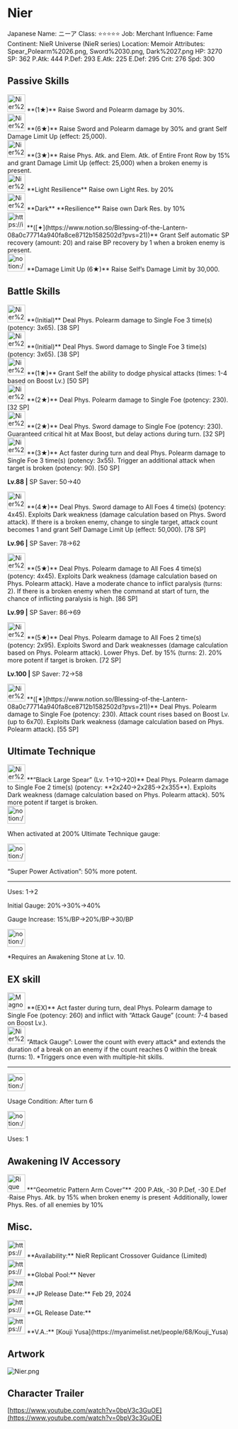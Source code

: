 # Nier

Japanese Name: ニーア
Class: ⭐️⭐️⭐️⭐️⭐️
Job: Merchant
Influence: Fame
Continent: NieR Universe (NieR series)
Location: Memoir
Attributes: Spear_Polearm%2026.png, Sword%2030.png, Dark%2027.png
HP: 3270
SP: 362
P.Atk: 444
P.Def: 293
E.Atk: 225
E.Def: 295
Crit: 276
Spd: 300

## Passive Skills

<aside>
<img src="Nier%2030268eef5c2d44c4a5f24e60c7d27ded/A_Kings_Pride.png" alt="Nier%2030268eef5c2d44c4a5f24e60c7d27ded/A_Kings_Pride.png" width="40px" /> **(1★)** 
Raise Sword and Polearm damage by 30%.

<aside>
<img src="Nier%2030268eef5c2d44c4a5f24e60c7d27ded/A_Kings_Pride.png" alt="Nier%2030268eef5c2d44c4a5f24e60c7d27ded/A_Kings_Pride.png" width="40px" /> **(6★)** 
Raise Sword and Polearm damage by 30% and grant Self Damage Limit Up (effect: 25,000).

</aside>

</aside>

<aside>
<img src="Nier%2030268eef5c2d44c4a5f24e60c7d27ded/Phys_Atk_Boost.png" alt="Nier%2030268eef5c2d44c4a5f24e60c7d27ded/Phys_Atk_Boost.png" width="40px" /> **(3★)** 
Raise Phys. Atk. and Elem. Atk. of Entire Front Row by 15% and grant Damage Limit Up (effect: 25,000) when a broken enemy is present.

</aside>

<aside>
<img src="Nier%2030268eef5c2d44c4a5f24e60c7d27ded/Light_Resilience.png" alt="Nier%2030268eef5c2d44c4a5f24e60c7d27ded/Light_Resilience.png" width="40px" /> **Light Resilience**
Raise own Light Res. by 20%

</aside>

<aside>
<img src="Nier%2030268eef5c2d44c4a5f24e60c7d27ded/Dark_Resilience.png" alt="Nier%2030268eef5c2d44c4a5f24e60c7d27ded/Dark_Resilience.png" width="40px" /> **Dark** **Resilience**
Raise own Dark Res. by 10%

</aside>

<aside>
<img src="https://img.game8.jp/6936448/39b8fea11c6e0fc1f670bfbfb62d93f7.png/show" alt="https://img.game8.jp/6936448/39b8fea11c6e0fc1f670bfbfb62d93f7.png/show" width="40px" /> **([✦](https://www.notion.so/Blessing-of-the-Lantern-08a0c77714a940fa8ce8712b1582502d?pvs=21))**
Grant Self automatic SP recovery (amount: 20) and raise BP recovery by 1 when a broken enemy is present.

</aside>

<aside>
<img src="notion://custom_emoji/2482af5e-3bb7-4af8-a110-df4150e44521/17debbc6-5396-80a6-933a-007af3a7f551" alt="notion://custom_emoji/2482af5e-3bb7-4af8-a110-df4150e44521/17debbc6-5396-80a6-933a-007af3a7f551" width="40px" /> **Damage Limit Up (6★)**
Raise Self’s Damage Limit by 30,000.

</aside>

## Battle Skills

<aside>
<img src="Nier%2030268eef5c2d44c4a5f24e60c7d27ded/Spear_Polearm.png" alt="Nier%2030268eef5c2d44c4a5f24e60c7d27ded/Spear_Polearm.png" width="40px" /> **(Initial)**
Deal Phys. Polearm damage to Single Foe 3 time(s) (potency: 3x65). [38 SP]

</aside>

<aside>
<img src="Nier%2030268eef5c2d44c4a5f24e60c7d27ded/Sword.png" alt="Nier%2030268eef5c2d44c4a5f24e60c7d27ded/Sword.png" width="40px" /> **(Initial)**
Deal Phys. Sword damage to Single Foe 3 time(s) (potency: 3x65). [38 SP]

</aside>

<aside>
<img src="Nier%2030268eef5c2d44c4a5f24e60c7d27ded/Sidesstep.png" alt="Nier%2030268eef5c2d44c4a5f24e60c7d27ded/Sidesstep.png" width="40px" /> **(1★)**
Grant Self the ability to dodge physical attacks (times: 1-4 based on Boost Lv.) [50 SP]

</aside>

<aside>
<img src="Nier%2030268eef5c2d44c4a5f24e60c7d27ded/Spear_Polearm%201.png" alt="Nier%2030268eef5c2d44c4a5f24e60c7d27ded/Spear_Polearm%201.png" width="40px" /> **(2★)**
Deal Phys. Polearm damage to Single Foe (potency: 230). [32 SP]

</aside>

<aside>
<img src="Nier%2030268eef5c2d44c4a5f24e60c7d27ded/Sword%201.png" alt="Nier%2030268eef5c2d44c4a5f24e60c7d27ded/Sword%201.png" width="40px" /> **(2★)**
Deal Phys. Sword damage to Single Foe (potency: 230). Guaranteed critical hit at Max Boost, but delay actions during turn. [32 SP]

</aside>

<aside>
<img src="Nier%2030268eef5c2d44c4a5f24e60c7d27ded/Spear_Polearm%202.png" alt="Nier%2030268eef5c2d44c4a5f24e60c7d27ded/Spear_Polearm%202.png" width="40px" /> **(3★)**
Act faster during turn and deal Phys. Polearm damage to Single Foe 3 time(s) (potency: 3x55). Trigger an additional attack when target is broken (potency: 90). [50 SP]

**Lv.88 |** SP Saver: 50→40

</aside>

<aside>
<img src="Nier%2030268eef5c2d44c4a5f24e60c7d27ded/Sword%202.png" alt="Nier%2030268eef5c2d44c4a5f24e60c7d27ded/Sword%202.png" width="40px" /> **(4★)**
Deal Phys. Sword damage to All Foes 4 time(s) (potency: 4x45). Exploits Dark weakness (damage calculation based on Phys. Sword attack). If there is a broken enemy, change to single target, attack count becomes 1 and grant Self Damage Limit Up (effect: 50,000). [78 SP]

**Lv.96 |** SP Saver: 78→62

</aside>

<aside>
<img src="Nier%2030268eef5c2d44c4a5f24e60c7d27ded/Spear_Polearm%203.png" alt="Nier%2030268eef5c2d44c4a5f24e60c7d27ded/Spear_Polearm%203.png" width="40px" /> **(5★)**
Deal Phys. Polearm damage to All Foes 4 time(s) (potency: 4x45). Exploits Dark weakness (damage calculation based on Phys. Polearm attack). Have a moderate chance to inflict paralysis (turns: 2). If there is a broken enemy when the command at start of turn, the chance of inflicting paralysis is high. [86 SP]

**Lv.99 |** SP Saver: 86→69

</aside>

<aside>
<img src="Nier%2030268eef5c2d44c4a5f24e60c7d27ded/Spear_Polearm%204.png" alt="Nier%2030268eef5c2d44c4a5f24e60c7d27ded/Spear_Polearm%204.png" width="40px" /> **(5★)**
Deal Phys. Polearm damage to All Foes 2 time(s) (potency: 2x95). Exploits Sword and Dark weaknesses (damage calculation based on Phys. Polearm attack). Lower Phys. Def. by 15% (turns: 2). 20% more potent if target is broken. [72 SP]

**Lv.100 |** SP Saver: 72→58

</aside>

<aside>
<img src="Nier%2030268eef5c2d44c4a5f24e60c7d27ded/Spear_Polearm%205.png" alt="Nier%2030268eef5c2d44c4a5f24e60c7d27ded/Spear_Polearm%205.png" width="40px" /> **([✦](https://www.notion.so/Blessing-of-the-Lantern-08a0c77714a940fa8ce8712b1582502d?pvs=21))**
Deal Phys. Polearm damage to Single Foe (potency: 230). Attack count rises based on Boost Lv. (up to 6x70). Exploits Dark weakness (damage calculation based on Phys. Polearm attack). [55 SP]

</aside>

## Ultimate Technique

<aside>
<img src="Nier%2030268eef5c2d44c4a5f24e60c7d27ded/Spear_Polearm%206.png" alt="Nier%2030268eef5c2d44c4a5f24e60c7d27ded/Spear_Polearm%206.png" width="40px" /> **“Black Large Spear” (Lv. 1→10→20)**
Deal Phys. Polearm damage to Single Foe 2 time(s) (potency: **2x240→2x285→2x355**). Exploits Dark weakness (damage calculation based on Phys. Polearm attack). 50% more potent if target is broken.

<aside>
<img src="notion://custom_emoji/2482af5e-3bb7-4af8-a110-df4150e44521/137ebbc6-5396-80a2-a199-007a067e9993" alt="notion://custom_emoji/2482af5e-3bb7-4af8-a110-df4150e44521/137ebbc6-5396-80a2-a199-007a067e9993" width="40px" />

When activated at 200% Ultimate Technique gauge:

<aside>
<img src="notion://custom_emoji/2482af5e-3bb7-4af8-a110-df4150e44521/193ebbc6-5396-8035-8eea-007a52e85f9d" alt="notion://custom_emoji/2482af5e-3bb7-4af8-a110-df4150e44521/193ebbc6-5396-8035-8eea-007a52e85f9d" width="40px" />

“Super Power Activation”: 50% more potent.

</aside>

</aside>

---

Uses:
1→2

Initial Gauge:
20%→30%→40%

Gauge Increase:
15%/BP→20%/BP→30/BP

<aside>
<img src="notion://custom_emoji/2482af5e-3bb7-4af8-a110-df4150e44521/182ebbc6-5396-80af-9978-007ac248795b" alt="notion://custom_emoji/2482af5e-3bb7-4af8-a110-df4150e44521/182ebbc6-5396-80af-9978-007ac248795b" width="40px" />

*Requires an Awakening Stone at Lv. 10.

</aside>

</aside>

## EX skill

<aside>
<img src="Magnolia%2020116b1bbd0840c8af8abddbf04c8bcc/Spear_Polearm%209.png" alt="Magnolia%2020116b1bbd0840c8af8abddbf04c8bcc/Spear_Polearm%209.png" width="40px" /> **(EX)**
Act faster during turn, deal Phys. Polearm damage to Single Foe (potency: 260) and inflict with “Attack Gauge” (count: 7-4 based on Boost Lv.).

<aside>
<img src="Nier%2030268eef5c2d44c4a5f24e60c7d27ded/Atk_Gauge.png" alt="Nier%2030268eef5c2d44c4a5f24e60c7d27ded/Atk_Gauge.png" width="40px" /> “Attack Gauge”: Lower the count with every attack* and extends the duration of a break on an enemy if the count reaches 0 within the break (turns: 1).
*Triggers once even with multiple-hit skills.

</aside>

---

<aside>
<img src="notion://custom_emoji/2482af5e-3bb7-4af8-a110-df4150e44521/137ebbc6-5396-802c-b9bc-007a54884b6f" alt="notion://custom_emoji/2482af5e-3bb7-4af8-a110-df4150e44521/137ebbc6-5396-802c-b9bc-007a54884b6f" width="40px" />

Usage Condition: After turn 6

</aside>

<aside>
<img src="notion://custom_emoji/2482af5e-3bb7-4af8-a110-df4150e44521/137ebbc6-5396-80ba-9f36-007a936447ac" alt="notion://custom_emoji/2482af5e-3bb7-4af8-a110-df4150e44521/137ebbc6-5396-80ba-9f36-007a936447ac" width="40px" />

Uses: 1

</aside>

</aside>

## Awakening IV Accessory

<aside>
<img src="Rique%2003cb41beb766464083f85e40d3bfaf82/Awakening_IV.png" alt="Rique%2003cb41beb766464083f85e40d3bfaf82/Awakening_IV.png" width="40px" /> **“Geometric Pattern Arm Cover”** 
·200 P.Atk, -30 P.Def, -30 E.Def
·Raise Phys. Atk. by 15% when broken enemy is present
·Additionally, lower Phys. Res. of all enemies by 10%

</aside>

## Misc.

<aside>
<img src="https://www.notion.so/icons/gift_gray.svg" alt="https://www.notion.so/icons/gift_gray.svg" width="40px" /> **Availability:** NieR Replicant Crossover Guidance (Limited)

</aside>

<aside>
<img src="https://www.notion.so/icons/globe_gray.svg" alt="https://www.notion.so/icons/globe_gray.svg" width="40px" /> **Global Pool:** Never

</aside>

<aside>
<img src="https://www.notion.so/icons/calendar_red.svg" alt="https://www.notion.so/icons/calendar_red.svg" width="40px" /> **JP Release Date:**
Feb 29, 2024

</aside>

<aside>
<img src="https://www.notion.so/icons/calendar_blue.svg" alt="https://www.notion.so/icons/calendar_blue.svg" width="40px" /> **GL Release Date:**

</aside>

<aside>
<img src="https://www.notion.so/icons/microphone_gray.svg" alt="https://www.notion.so/icons/microphone_gray.svg" width="40px" /> **V.A.:** [Kouji Yusa](https://myanimelist.net/people/68/Kouji_Yusa)

</aside>

## Artwork

![Nier.png](Nier%2030268eef5c2d44c4a5f24e60c7d27ded/Nier.png)

## Character Trailer

[https://www.youtube.com/watch?v=0bpV3c3GuOE](https://www.youtube.com/watch?v=0bpV3c3GuOE)